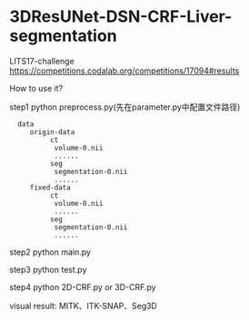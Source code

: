 # 3DResUNet-DSN-CRF-Liver-segmentation



LITS17-challenge https://competitions.codalab.org/competitions/17094#results


How to use it?



step1 python preprocess.py(先在parameter.py中配置文件路径)

      data
         origin-data
              ct
               volume-0.nii
               ......
              seg
               segmentation-0.nii
               ......
         fixed-data
              ct
               volume-0.nii
               ......
              seg
               segmentation-0.nii
               ......
    


step2 python main.py  


step3 python test.py 


step4  python 2D-CRF.py or 3D-CRF.py

visual result: MITK、ITK-SNAP、Seg3D
